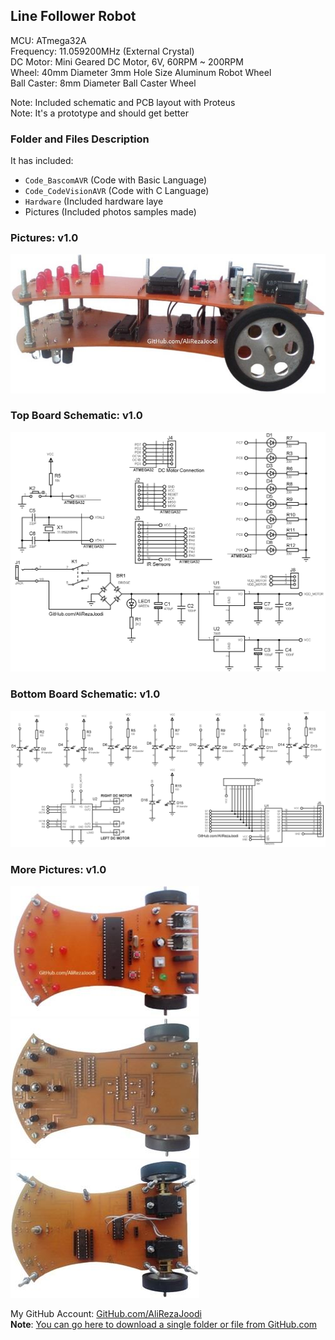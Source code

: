## Line Follower Robot

MCU:		ATmega32A  
Frequency:     	11.059200MHz (External Crystal)  
DC Motor:	Mini Geared DC Motor, 6V, 60RPM ~ 200RPM  
Wheel:		40mm Diameter 3mm Hole Size Aluminum Robot Wheel  
Ball Caster:	8mm Diameter Ball Caster Wheel  

Note: Included schematic and PCB layout with Proteus  
Note: It's a prototype and should get better 

### Folder and Files Description
It has included:
- `Code_BascomAVR` (Code with Basic Language)
- `Code_CodeVisionAVR` (Code with C Language)
- `Hardware` (Included hardware laye
- Pictures (Included photos samples made)

### Pictures: v1.0
![](Pictures/v1.0.jpg)

### Top Board Schematic: v1.0
![](Hardware/TopBoard_v1.0.png)

### Bottom Board Schematic: v1.0
![](Hardware/BottomBoard_v1.0.png)

### More Pictures: v1.0
![](Pictures/v1.0_1.jpg)
![](Pictures/v1.0_2.jpg)
![](Pictures/v1.0_3.jpg)

My GitHub Account: [GitHub.com/AliRezaJoodi](https://github.com/AliRezaJoodi)  
**Note**: [You can go here to download a single folder or file from GitHub.com](https://minhaskamal.github.io/DownGit/#/home)

